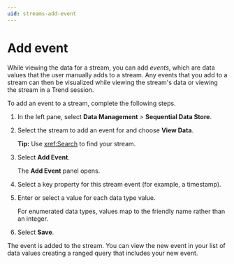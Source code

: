 ```yaml
---
uid: streams-add-event
---
```


# Add event

While viewing the data for a stream, you can add _events_, which are data values that the user manually adds to a stream. Any events that you add to a stream can then be visualized while viewing the stream's data or viewing the stream in a Trend session.

To add an event to a stream, complete the following steps.

1. In the left pane, select **Data Management** > **Sequential Data Store**.

1. Select the stream to add an event for and choose **View Data**.

    **Tip:** Use <xref:Search> to find your stream.

1. Select **Add Event**.

    The **Add Event** panel opens.

1. Select a key property for this stream event (for example, a timestamp).

1. Enter or select a value for each data type value.

    For enumerated data types, values map to the friendly name rather than an integer.

1. Select **Save**.

The event is added to the stream. You can view the new event in your list of data values creating a ranged query that includes your new event.